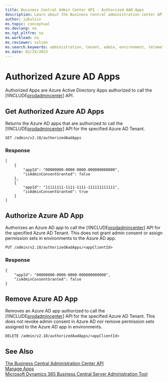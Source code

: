 ```yaml
---
title: Business Central Admin Center API - Authorized AAD Apps
description: Learn about the Business Central administration center API for authorizing Azure AD Apps.
author: jobulsin
ms.topic: conceptual
ms.devlang: na
ms.tgt_pltfrm: na
ms.workload: na
ms.reviewer: solsen
ms.search.keywords: administration, tenant, admin, environment, telemetry
ms.date: 02/24/2023
---
```


# Authorized Azure AD Apps 

Authorized Apps are Azure Active Directory Apps authorized to call the [!INCLUDE[prodadmincenter](../developer/includes/prodadmincenter.md)] API.

## Get Authorized Azure AD Apps

Returns the Azure AD apps that are authorized to call the [!INCLUDE[prodadmincenter](../developer/includes/prodadmincenter.md)] API for the specified Azure AD Tenant.

```
GET /admin/v2.18/authorizedAadApps
```

### Response

```
[
    {
        "appId": "00000000-0000-0000-000000000000",
        "isAdminConsentGranted": false
    },
    {
        "appId": "11111111-1111-1111-111111111111",
        "isAdminConsentGranted": true
    }
]
```

## Authorize Azure AD App

Authorizes an Azure AD app to call the [!INCLUDE[prodadmincenter](../developer/includes/prodadmincenter.md)] API for the specified Azure AD Tenant. This does not grant admin consent or assign permission sets in environments to the Azure AD app.

```
PUT /admin/v2.18/authorizedAadApps/<appClientId>
```

### Response
```
{
    "appId": "00000000-0000-0000-000000000000",
    "isAdminConsentGranted": false
}
```
## Remove Azure AD App

Removes an Azure AD app authorized to call the [!INCLUDE[prodadmincenter](../developer/includes/prodadmincenter.md)] API for the specified Azure AD Tenant. This does not revoke admin consent in Azure AD nor remove permission sets assigned to the Azure AD app in environments.

```
DELETE /admin/v2.18/authorizedAadApps/<appClientId>
```

## See Also

[The Business Central Administration Center API](administration-center-api.md)  
[Manage Apps](tenant-admin-center-manage-apps.md)  
[Microsoft Dynamics 365 Business Central Server Administration Tool](administration-tool.md) 
